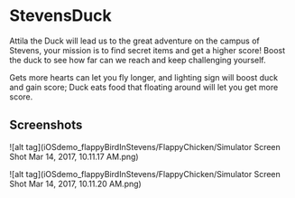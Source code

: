 # StevensDuck
Attila the Duck will lead us to the great adventure on the campus of Stevens, your mission is to find secret items and get a higher score! Boost the duck to see how far can we reach and keep challenging yourself.

Gets more hearts can let you fly longer, and lighting sign will boost duck and gain score; Duck eats food that floating around will let you get more score.
## Screenshots
![alt tag](iOSdemo_flappyBirdInStevens/FlappyChicken/Simulator Screen Shot Mar 14, 2017, 10.11.17 AM.png)

![alt tag](iOSdemo_flappyBirdInStevens/FlappyChicken/Simulator Screen Shot Mar 14, 2017, 10.11.20 AM.png)


